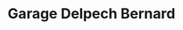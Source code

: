 ---
title: "Garage Delpech Bernard"
url: /chauffour-sur-vell/garage-delpech-bernard/
shop: Autowerkstatt
---